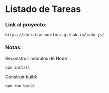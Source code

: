  # Listado de Tareas

### Link al proyecto:
```
https://christiannordfors.github.io/todo-js/
```


 ### Notas:
 Reconstruir módulos de Node
 ```
 npm install
 ```

 Construir build:
 ```
 npm run build
 ```

